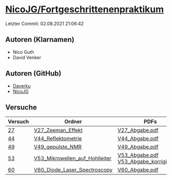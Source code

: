 # [NicoJG/Fortgeschrittenenpraktikum](https://github.com/NicoJG/Fortgeschrittenenpraktikum)

Letzter Commit: 02.08.2021 21:06:42

## Autoren (Klarnamen)
- Nico Guth
- David Venker

## Autoren (GitHub)
- [Daverku](https://github.com/Daverku)
- [NicoJG](https://github.com/NicoJG)

## Versuche

|       Versuch        |                                                             Ordner                                                              |                                                                                                                                                                                        PDFs                                                                                                                                                                                         |
|----------------------|---------------------------------------------------------------------------------------------------------------------------------|-------------------------------------------------------------------------------------------------------------------------------------------------------------------------------------------------------------------------------------------------------------------------------------------------------------------------------------------------------------------------------------|
|[27](../../versuch/27)|[V27_Zeeman_Effekt](https://github.com/NicoJG/Fortgeschrittenenpraktikum/tree/master/V27_Zeeman_Effekt)                          |[V27_Abgabe.pdf](https://docs.google.com/viewer?url=https://raw.githubusercontent.com/NicoJG/Fortgeschrittenenpraktikum/master/V27_Zeeman_Effekt/V27_Abgabe.pdf)                                                                                                                                                                                                                     |
|[44](../../versuch/44)|[V44_Reflektometrie](https://github.com/NicoJG/Fortgeschrittenenpraktikum/tree/master/V44_Reflektometrie)                        |[V44_Abgabe.pdf](https://docs.google.com/viewer?url=https://raw.githubusercontent.com/NicoJG/Fortgeschrittenenpraktikum/master/V44_Reflektometrie/V44_Abgabe.pdf)                                                                                                                                                                                                                    |
|[49](../../versuch/49)|[V49_gepulste_NMR](https://github.com/NicoJG/Fortgeschrittenenpraktikum/tree/master/V49_gepulste_NMR)                            |[V49_Abgabe.pdf](https://docs.google.com/viewer?url=https://raw.githubusercontent.com/NicoJG/Fortgeschrittenenpraktikum/master/V49_gepulste_NMR/V49_Abgabe.pdf)                                                                                                                                                                                                                      |
|[53](../../versuch/53)|[V53_Mikrowellen_auf_Hohlleiter](https://github.com/NicoJG/Fortgeschrittenenpraktikum/tree/master/V53_Mikrowellen_auf_Hohlleiter)|[V53_Abgabe.pdf](https://docs.google.com/viewer?url=https://raw.githubusercontent.com/NicoJG/Fortgeschrittenenpraktikum/master/V53_Mikrowellen_auf_Hohlleiter/V53_Abgabe.pdf)<br/>[V53_Abgabe_korrigiert.pdf](https://docs.google.com/viewer?url=https://raw.githubusercontent.com/NicoJG/Fortgeschrittenenpraktikum/master/V53_Mikrowellen_auf_Hohlleiter/V53_Abgabe_korrigiert.pdf)|
|[60](../../versuch/60)|[V60_Diode_Laser_Spectroscopy](https://github.com/NicoJG/Fortgeschrittenenpraktikum/tree/master/V60_Diode_Laser_Spectroscopy)    |[V60_Abgabe.pdf](https://docs.google.com/viewer?url=https://raw.githubusercontent.com/NicoJG/Fortgeschrittenenpraktikum/master/V60_Diode_Laser_Spectroscopy/V60_Abgabe.pdf)                                                                                                                                                                                                          |
